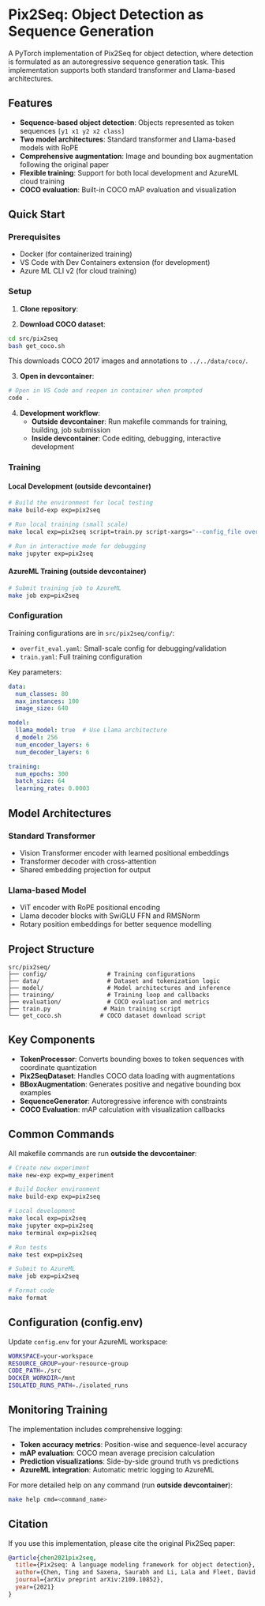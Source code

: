 # Pix2Seq: Object Detection as Sequence Generation

A PyTorch implementation of Pix2Seq for object detection, where detection is formulated as an autoregressive sequence generation task. This implementation supports both standard transformer and Llama-based architectures.

## Features

- **Sequence-based object detection**: Objects represented as token sequences `[y1 x1 y2 x2 class]`
- **Two model architectures**: Standard transformer and Llama-based models with RoPE
- **Comprehensive augmentation**: Image and bounding box augmentation following the original paper
- **Flexible training**: Support for both local development and AzureML cloud training
- **COCO evaluation**: Built-in COCO mAP evaluation and visualization

## Quick Start

### Prerequisites

- Docker (for containerized training)
- VS Code with Dev Containers extension (for development)
- Azure ML CLI v2 (for cloud training)

### Setup

1. **Clone repository**:

2. **Download COCO dataset**:
```bash
cd src/pix2seq
bash get_coco.sh
```

This downloads COCO 2017 images and annotations to `../../data/coco/`.

3. **Open in devcontainer**:
```bash
# Open in VS Code and reopen in container when prompted
code .
```

4. **Development workflow**:
   - **Outside devcontainer**: Run makefile commands for training, building, job submission
   - **Inside devcontainer**: Code editing, debugging, interactive development

### Training

#### Local Development (outside devcontainer)
```bash
# Build the environment for local testing
make build-exp exp=pix2seq

# Run local training (small scale)
make local exp=pix2seq script=train.py script-xargs="--config_file overfit_eval.yaml"

# Run in interactive mode for debugging
make jupyter exp=pix2seq
```

#### AzureML Training (outside devcontainer)
```bash
# Submit training job to AzureML
make job exp=pix2seq
```

### Configuration

Training configurations are in `src/pix2seq/config/`:

- `overfit_eval.yaml`: Small-scale config for debugging/validation
- `train.yaml`: Full training configuration

Key parameters:
```yaml
data:
  num_classes: 80
  max_instances: 100
  image_size: 640

model:
  llama_model: true  # Use Llama architecture
  d_model: 256
  num_encoder_layers: 6
  num_decoder_layers: 6

training:
  num_epochs: 300
  batch_size: 64
  learning_rate: 0.0003
```

## Model Architectures

### Standard Transformer
- Vision Transformer encoder with learned positional embeddings
- Transformer decoder with cross-attention
- Shared embedding projection for output

### Llama-based Model  
- ViT encoder with RoPE positional encoding
- Llama decoder blocks with SwiGLU FFN and RMSNorm
- Rotary position embeddings for better sequence modelling

## Project Structure

```
src/pix2seq/
├── config/                 # Training configurations
├── data/                   # Dataset and tokenization logic
├── model/                  # Model architectures and inference
├── training/               # Training loop and callbacks
├── evaluation/             # COCO evaluation and metrics
├── train.py               # Main training script
└── get_coco.sh           # COCO dataset download script
```

## Key Components

- **TokenProcessor**: Converts bounding boxes to token sequences with coordinate quantization
- **Pix2SeqDataset**: Handles COCO data loading with augmentations
- **BBoxAugmentation**: Generates positive and negative bounding box examples
- **SequenceGenerator**: Autoregressive inference with constraints
- **COCO Evaluation**: mAP calculation with visualization callbacks

## Common Commands

All makefile commands are run **outside the devcontainer**:

```bash
# Create new experiment
make new-exp exp=my_experiment

# Build Docker environment
make build-exp exp=pix2seq

# Local development
make local exp=pix2seq
make jupyter exp=pix2seq
make terminal exp=pix2seq

# Run tests
make test exp=pix2seq

# Submit to AzureML
make job exp=pix2seq

# Format code
make format
```

## Configuration (config.env)

Update `config.env` for your AzureML workspace:

```bash
WORKSPACE=your-workspace
RESOURCE_GROUP=your-resource-group  
CODE_PATH=./src
DOCKER_WORKDIR=/mnt
ISOLATED_RUNS_PATH=./isolated_runs
```

## Monitoring Training

The implementation includes comprehensive logging:

- **Token accuracy metrics**: Position-wise and sequence-level accuracy
- **mAP evaluation**: COCO mean average precision calculation  
- **Prediction visualizations**: Side-by-side ground truth vs predictions
- **AzureML integration**: Automatic metric logging to AzureML

For more detailed help on any command (run **outside devcontainer**):
```bash
make help cmd=<command_name>
```

## Citation

If you use this implementation, please cite the original Pix2Seq paper:

```bibtex
@article{chen2021pix2seq,
  title={Pix2seq: A language modeling framework for object detection},
  author={Chen, Ting and Saxena, Saurabh and Li, Lala and Fleet, David J and Hinton, Geoffrey},
  journal={arXiv preprint arXiv:2109.10852},
  year={2021}
}
```
